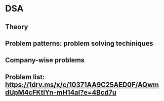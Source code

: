 # DSA
## Theory
## Problem patterns: problem solving techiniques
## Company-wise problems
## Problem list: https://1drv.ms/x/c/10371AA9C25AED0F/AQwmdUpM4cFKtlYn-mH14aI?e=4Bcd7u

